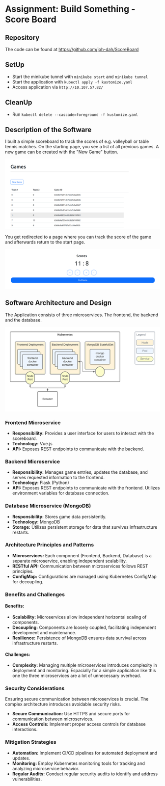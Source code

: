 # Assignment: Build Something - Score Board

## Repository

The code can be found at https://github.com/joh-dah/ScoreBoard

## SetUp

- Start the minikube tunnel with `minikube start` and `minikube tunnel`
- Start the application with `kubectl apply -f kustomize.yaml`
- Access application via `http://10.107.57.82/`

## CleanUp
- Run `kubectl delete --cascade=foreground -f kustomize.yaml`

## Description of the Software
I built a simple scoreboard to track the scores of e.g. volleyball or table tennis matches. On the starting page, you see a list of all previous games. A new game can be created with the "New Game" button.

![Start Page](/readme_images/start_page.png)

You get redirected to a page where you can track the score of the game and afterwards return to the start page.

![Scoreboard](/readme_images/scoreboard.png)

## Software Architecture and Design

The Application consists of three microservices. The frontend, the backend and the database.

![Architecture](/readme_images/architecture.png)

### Frontend Microservice
- **Responsibility:** Provides a user interface for users to interact with the scoreboard.
- **Technology:** Vue.js
- **API:** Exposes REST endpoints to communicate with the backend.

### Backend Microservice
- **Responsibility:** Manages game entries, updates the database, and serves requested information to the frontend.
- **Technology:** Flask (Python)
- **API:** Exposes REST endpoints to communicate with the frontend. Utilizes environment variables for database connection.

### Database Microservice (MongoDB)
- **Responsibility:** Stores game data persistently.
- **Technology:** MongoDB
- **Storage:** Utilizes persistent storage for data that survives infrastructure restarts.

### Architecture Principles and Patterns
- **Microservices:** Each component (Frontend, Backend, Database) is a separate microservice, enabling independent scalability.
- **RESTful API:** Communication between microservices follows REST principles.
- **ConfigMap:** Configurations are managed using Kubernetes ConfigMap for decoupling.

### Benefits and Challenges

#### Benefits:
- **Scalability:** Microservices allow independent horizontal scaling of components.
- **Decoupling:** Components are loosely coupled, facilitating independent development and maintenance.
- **Resilience:** Persistence of MongoDB ensures data survival across infrastructure restarts.

#### Challenges:
- **Complexity:** Managing multiple microservices introduces complexity in deployment and monitoring. Espacially for a simple application like this one the three microservices are a lot of unnecessary overhead.

### Security Considerations
Ensuring secure communication between microservices is crucial. The complex architecture introduces avoidable security risks.
- **Secure Communication:** Use HTTPS and secure ports for communication between microservices.
- **Access Controls:** Implement proper access controls for database interactions.

### Mitigation Strategies

- **Automation:** Implement CI/CD pipelines for automated deployment and updates.
- **Monitoring:** Employ Kubernetes monitoring tools for tracking and analyzing microservice behavior.
- **Regular Audits:** Conduct regular security audits to identify and address vulnerabilities.
